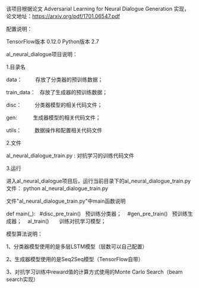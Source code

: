 该项目根据论文 Adversarial Learning for Neural Dialogue Generation 实现，论文地址：https://arxiv.org/pdf/1701.06547.pdf

配置说明： 

TensorFlow版本 0.12.0  Python版本 2.7

al_neural_dialogue项目说明：

1.目录名

  data：         存放了分类器的预训练数据；
  
 train_data：    存放了生成器的预训练数据；
 
  disc：         分类器模型的相关代码文件；
  
  gen:           生成器模型的相关代码文件；
  
 utils：         数据操作和配置相关代码文件

2.文件

al_neural_dialogue_train.py  :   对抗学习的训练代码文件

3.运行

进入al_neural_dialogue项目后，运行当前目录下的al_neural_dialogue_train.py文件： python al_neural_dialogue_train.py

文件"al_neural_dialogue_train.py"中main函数说明

def main(_):
    #disc_pre_train()   预训练分类器；
    #gen_pre_train()   预训练生成器；
    al_train()        训练对抗学习模型；	
	
	
模型算法说明：

1、分类器模型使用的是多层LSTM模型（层数可以自己配置）

2、生成器模型使用的是Seq2Seq模型（TensorFlow自带）

3、对抗学习训练中reward值的计算方式使用的Monte Carlo Search（beam search实现）

